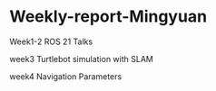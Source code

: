 # Weekly-report-Mingyuan

Week1-2 ROS 21 Talks

week3 Turtlebot simulation with SLAM

week4 Navigation Parameters
